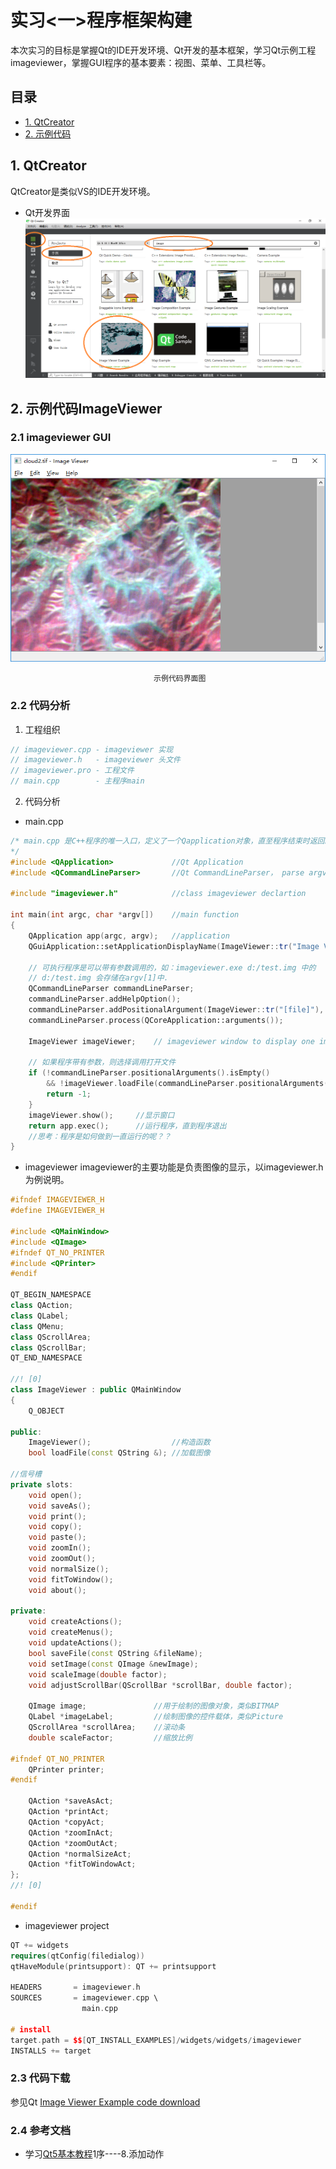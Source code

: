 # 实习<一>程序框架构建
本次实习的目标是掌握Qt的IDE开发环境、Qt开发的基本框架，学习Qt示例工程imageviewer，掌握GUI程序的基本要素：视图、菜单、工具栏等。

## 目录
- [1. QtCreator](#1_QtCreator)
- [2. 示例代码](#2_示例代码ImageViewer)

## 1. QtCreator
QtCreator是类似VS的IDE开发环境。
- Qt开发界面
![Qt开发界面](../Pics/Qt_face.png)

## 2. 示例代码ImageViewer
### 2.1 imageviewer GUI
![imageviewer](../Pics/imageviewer.png)
```
								示例代码界面图
```

### 2.2 代码分析
1. 工程组织
```c++
// imageviewer.cpp - imageviewer 实现
// imageviewer.h   - imageviewer 头文件
// imageviewer.pro - 工程文件
// main.cpp		   - 主程序main
```
2. 代码分析
- main.cpp
```c++
/* main.cpp 是C++程序的唯一入口，定义了一个Qapplication对象，直至程序结束时返回。
*/
#include <QApplication>				//Qt Application
#include <QCommandLineParser>		//Qt CommandLineParser， parse argv[]

#include "imageviewer.h"			//class imageviewer declartion

int main(int argc, char *argv[])	//main function
{
    QApplication app(argc, argv);	//application
    QGuiApplication::setApplicationDisplayName(ImageViewer::tr("Image Viewer"));	//Set Application Title
    
    // 可执行程序是可以带有参数调用的，如：imageviewer.exe d:/test.img 中的
    // d:/test.img 会存储在argv[1]中.
    QCommandLineParser commandLineParser;
    commandLineParser.addHelpOption();
    commandLineParser.addPositionalArgument(ImageViewer::tr("[file]"), ImageViewer::tr("Image file to open."));	//bind the 1st parameters with open
    commandLineParser.process(QCoreApplication::arguments());
    
    ImageViewer imageViewer;	// imageviewer window to display one image
    
    // 如果程序带有参数，则选择调用打开文件
    if (!commandLineParser.positionalArguments().isEmpty()
        && !imageViewer.loadFile(commandLineParser.positionalArguments().front())) {
        return -1;
    }
    imageViewer.show();		//显示窗口
    return app.exec();		//运行程序，直到程序退出
    //思考：程序是如何做到一直运行的呢？？
}
```

- imageviewer
  imageviewer的主要功能是负责图像的显示，以imageviewer.h为例说明。
```c++
#ifndef IMAGEVIEWER_H
#define IMAGEVIEWER_H

#include <QMainWindow>
#include <QImage>
#ifndef QT_NO_PRINTER
#include <QPrinter>
#endif

QT_BEGIN_NAMESPACE
class QAction;
class QLabel;
class QMenu;
class QScrollArea;
class QScrollBar;
QT_END_NAMESPACE

//! [0]
class ImageViewer : public QMainWindow
{
    Q_OBJECT

public:
    ImageViewer();					//构造函数
    bool loadFile(const QString &);	//加载图像

//信号槽
private slots:
    void open();
    void saveAs();
    void print();
    void copy();
    void paste();
    void zoomIn();
    void zoomOut();
    void normalSize();
    void fitToWindow();
    void about();

private:
    void createActions();
    void createMenus();
    void updateActions();
    bool saveFile(const QString &fileName);
    void setImage(const QImage &newImage);
    void scaleImage(double factor);
    void adjustScrollBar(QScrollBar *scrollBar, double factor);

    QImage image;				//用于绘制的图像对象，类似BITMAP
    QLabel *imageLabel;			//绘制图像的控件载体，类似Picture
    QScrollArea *scrollArea;	//滚动条
    double scaleFactor;			//缩放比例

#ifndef QT_NO_PRINTER
    QPrinter printer;
#endif

    QAction *saveAsAct;
    QAction *printAct;
    QAction *copyAct;
    QAction *zoomInAct;
    QAction *zoomOutAct;
    QAction *normalSizeAct;
    QAction *fitToWindowAct;
};
//! [0]

#endif
```

- imageviewer project
```c++
QT += widgets
requires(qtConfig(filedialog))
qtHaveModule(printsupport): QT += printsupport

HEADERS       = imageviewer.h
SOURCES       = imageviewer.cpp \
                main.cpp

# install
target.path = $$[QT_INSTALL_EXAMPLES]/widgets/widgets/imageviewer
INSTALLS += target
```

### 2.3 代码下载
参见Qt [Image Viewer Example code download](../Code/imageviewer.rar)

### 2.4 参考文档
- 学习[Qt5基本教程](https://blog.csdn.net/Louis_815/article/details/54286544)1序----8.添加动作